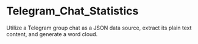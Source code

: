 # Telegram_Chat_Statistics
Utilize a Telegram group chat as a JSON data source, extract its plain text content, and generate a word cloud.
